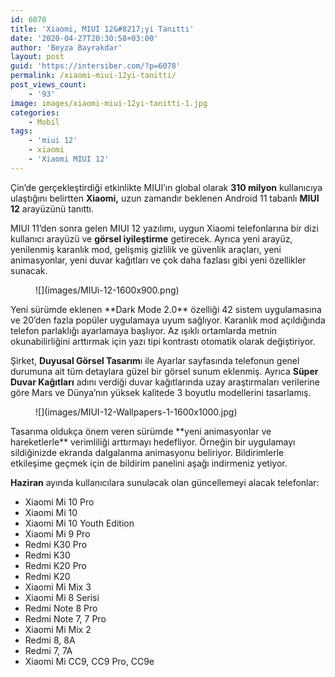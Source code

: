 ```yaml
---
id: 6078
title: 'Xiaomi, MIUI 12&#8217;yi Tanıttı'
date: '2020-04-27T20:30:58+03:00'
author: 'Beyza Bayrakdar'
layout: post
guid: 'https://intersiber.com/?p=6078'
permalink: /xiaomi-miui-12yi-tanitti/
post_views_count:
    - '93'
image: images/xiaomi-miui-12yi-tanitti-1.jpg
categories:
    - Mobil
tags:
    - 'miui 12'
    - xiaomi
    - 'Xiaomi MIUI 12'
---
```


Çin’de gerçekleştirdiği etkinlikte MIUI’ın global olarak **310 milyon** kullanıcıya ulaştığını belirtten **Xiaomi,** uzun zamandır beklenen Android 11 tabanlı **MIUI 12** arayüzünü tanıttı.

MIUI 11’den sonra gelen MIUI 12 yazılımı, uygun Xiaomi telefonlarına bir dizi kullanıcı arayüzü ve **görsel iyileştirme** getirecek. Ayrıca yeni arayüz, yenilenmiş karanlık mod, gelişmiş gizlilik ve güvenlik araçları, yeni animasyonlar, yeni duvar kağıtları ve çok daha fazlası gibi yeni özellikler sunacak.

<figure class="wp-block-image size-large">![](images/MIUi-12-1600x900.png)</figure>Yeni sürümde eklenen **Dark Mode 2.0** özelliği 42 sistem uygulamasına ve 20’den fazla popüler uygulamaya uyum sağlıyor. Karanlık mod açıldığında telefon parlaklığı ayarlamaya başlıyor. Az ışıklı ortamlarda metnin okunabilirliğini arttırmak için yazı tipi kontrastı otomatik olarak değiştiriyor.

Şirket, **Duyusal Görsel Tasarım**ı ile Ayarlar sayfasında telefonun genel durumuna ait tüm detaylara güzel bir görsel sunum eklenmiş. Ayrıca **Süper Duvar Kağıtları** adını verdiği duvar kağıtlarında uzay araştırmaları verilerine göre Mars ve Dünya’nın yüksek kalitede 3 boyutlu modellerini tasarlamış.

<figure class="wp-block-image size-large">![](images/MIUI-12-Wallpapers-1-1600x1000.jpg)</figure>Tasarıma oldukça önem veren sürümde **yeni animasyonlar ve hareketlerle** verimliliği arttırmayı hedefliyor. Örneğin bir uygulamayı sildiğinizde ekranda dalgalanma animasyonu beliriyor. Bildirimlerle etkileşime geçmek için de bildirim panelini aşağı indirmeniz yetiyor.

**Haziran** ayında kullanıcılara sunulacak olan güncellemeyi alacak telefonlar:

- Xiaomi Mi 10 Pro
- Xiaomi Mi 10
- Xiaomi Mi 10 Youth Edition
- Xiaomi Mi 9 Pro
- Redmi K30 Pro
- Redmi K30
- Redmi K20 Pro
- Redmi K20
- Xiaomi Mi Mix 3
- Xiaomi Mi 8 Serisi
- Redmi Note 8 Pro
- Redmi Note 7, 7 Pro
- Xiaomi Mi Mix 2
- Redmi 8, 8A
- Redmi 7, 7A
- Xiaomi Mi CC9, CC9 Pro, CC9e